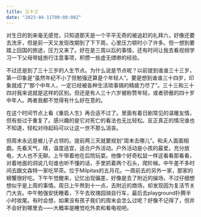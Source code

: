 ```yaml
---
title: 三十三
date: "2023-04-11T00:00:00Z"
---
```


对生日的到来毫无感觉，只知道那天是一个平平无奇的被追赶的礼拜六，好像还要去洗牙，但是前一天又发现改期到了下下周，心里压力顿时小了许多。但一想到要踏上回国的旅途，压力又来了。好在是三周以后的事情，还有时间让我去看视频学习一下父母带娃旅行注意事项，积攒一些虚无缥缈的经验。

不过还是到了三十三岁的人生节点。为什么说是节点呢？以前提到谁谁三十三岁，第一印象是“虽然年纪不小了但勉强还算是个年轻人”。要是想到谁谁三十四岁，印象就成了“那个中年人，一定已经被各种生活琐事搞的精疲力尽了”。三十三和三十四对我来说就是这样的区别。但还是有人三十六岁被称赞年轻，或者骄傲的四十岁中年人。两者我都不觉得有什么好在意的。

在这个时间节点上看《重启人生》再合适不过了。里面有着日剧常见的温暖友情，但有些过于重复了。感兴趣的是它对死亡的看法也无比轻松。反正真正的情况谁也不知道，轻松对待起码可以让这一世不那么沮丧。

但周末永远是被儿子占领的。提前两三天就要规划“周末去哪儿”。和夫人面面相觑。先看天气，晴，温度适宜，适合户外活动。户外活动是小孩的最爱。充分放电，大人也不无聊。上午带着他在后院玩耍。他像个好奇松鼠一样这看看那看看，对着地面的洞说几句谁也听不懂的话，手里抓着两个石头，爬阶梯。中午差不多时间去跟文森特一家吃早茶。位于Milpitas的五月花。一周前去的另外一家，那家的螃蟹很好吃。下午午觉醒来，记忆出现偏差，好像是去了附近的操场，不过仔细想想似乎是上周的事情。周日上午熬到十一点，去附近的商场，却发现因为复活节关门大吉。中午勉强安抚睡着，下午去玫瑰园骑自行车，最后去playground扑腾半小时收尾。有时会想，如果没有孩子我们的周末会怎么过呢？好像不记得了，但并不会好到哪里去——大概率是睡觉吃外卖和看电视吧。
